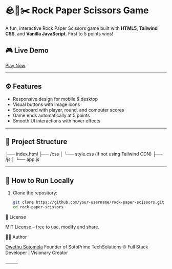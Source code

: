 # 🪨📄✂️ Rock Paper Scissors Game

A fun, interactive Rock Paper Scissors game built with **HTML5**, **Tailwind CSS**, and **Vanilla JavaScript**. First to 5 points wins!

## 🎮 Live Demo

[Play Now](https://owethusotomela.github.io/rock-paper-scissors-game/)

---

## ⚙️ Features

- Responsive design for mobile & desktop
- Visual buttons with image icons
- Scoreboard with player, round, and computer scores
- Game ends automatically at 5 points
- Smooth UI interactions with hover effects

---

## 📁 Project Structure
├── index.html
├── /css
│   └── style.css (if not using Tailwind CDN)
├── /js
│   └── app.js

---

## 🚀 How to Run Locally

1. Clone the repository:
   ```bash
   git clone https://github.com/your-username/rock-paper-scissors.git
   cd rock-paper-scissors
   
📜 License

MIT License – free to use, modify and share.
   
🧑‍💻 Author

[Owethu Sotomela](https://github.com/OwethuSotomela)
Founder of SotoPrime TechSolutions
🌐 Full Stack Developer | Visionary Creator

⸻

